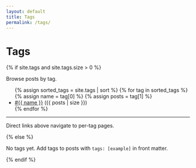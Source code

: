 ```yaml
---
layout: default
title: Tags
permalink: /tags/
---
```


# Tags

{% if site.tags and site.tags.size > 0 %}
<p class="muted">Browse posts by tag.</p>

<ul class="tag-cloud">
  {% assign sorted_tags = site.tags | sort %}
  {% for tag in sorted_tags %}
    {% assign name = tag[0] %}
    {% assign posts = tag[1] %}
    <li><a class="tag" href="{{ '/tags/' | append: name | slugify | append: '/' | relative_url }}">#{{ name }}</a> <span class="muted">({{ posts | size }})</span></li>
  {% endfor %}
  </ul>

<hr />
<p class="muted">Direct links above navigate to per-tag pages.</p>
{% else %}
<p class="muted">No tags yet. Add tags to posts with <code>tags: [example]</code> in front matter.</p>
{% endif %}
